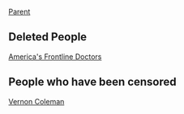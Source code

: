 [Parent](#pages/blog/cv19/index)

## Deleted People

[America's Frontline Doctors](#pages/blog/cv19/frontline)

## People who have been censored

[Vernon Coleman](#pages/blog/cv19/vernon-coleman)
